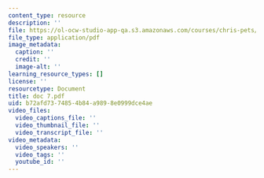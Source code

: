 ```yaml
---
content_type: resource
description: ''
file: https://ol-ocw-studio-app-qa.s3.amazonaws.com/courses/chris-pets/doc-7.pdf
file_type: application/pdf
image_metadata:
  caption: ''
  credit: ''
  image-alt: ''
learning_resource_types: []
license: ''
resourcetype: Document
title: doc 7.pdf
uid: b72afd73-7485-4b84-a989-8e0999dce4ae
video_files:
  video_captions_file: ''
  video_thumbnail_file: ''
  video_transcript_file: ''
video_metadata:
  video_speakers: ''
  video_tags: ''
  youtube_id: ''
---
```

